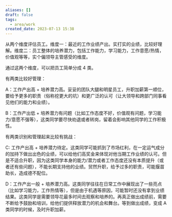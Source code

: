 ```yaml
---
aliases: []
draft: false
tags:
  - area/work
created_date: 2023-07-13 15:38
---
```


从两个维度评估员工。维度一：最近的工作业绩产出。实打实的业绩，比较好理解。维度二：员工整体的培养潜力，包括工作能力，学习能力，工作意愿/热情，价值观等等，实个偏领导主管感受的维度。

通过这两个维度，可以把员工简单分成 4 类。

有两类比较好管理：

A：工作产出高 + 培养潜力高。妥妥的团队大腿和明星员工，升职加薪第一顺位，要给予更多的职责（俗称挖更大的坑）和更广泛的认可（让大领导和跨部门同事看见他们的能力和业绩）。

B：工作产出低 + 培养潜力有问题（比如工作态度不好，价值观有问题，学习能力/意愿不强等），这类同学要尽快劝退或者转岗，留着会影响其他同学的工作积极性。

有两类识别和管理起来比较有挑战：

C: 工作产出高 + 培养潜力待定。这类同学可能抓到了市场红利，在一定运气成分的加持下做出出色的业绩，可以给他们高奖金来体现对他当期工作业绩的认可。但是不适合升职，因为这类同学本身的能力/潜力或者工作态度还没有本质提升（或者还有些问题），不能长期支持他的业绩。贸然升职，给予过多的职责，可能揠苗助长，造成德不配位。

D：工作产出一般 + 培养潜力高。这类同学往往在日常工作中展现出了一些亮点（比如学习能力，工作热情等），但是由于机遇等原因，可能暂时还没有拿到业绩结果。这类同学是需要领导花最多时间去观察和培养的。再真正做出成绩前，需要不断给予鼓励和培训，给他们提供释放潜力的机会和舞台。等到做出成绩，变成 A 类同学的时候，及时升职加薪。
